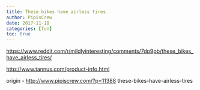 ```yaml
---
title: These bikes have airless tires
author: PipisCrew
date: 2017-11-18
categories: [fun]
toc: true
---
```


https://www.reddit.com/r/mildlyinteresting/comments/7dp9pb/these_bikes_have_airless_tires/

http://www.tannus.com/product-info.html

origin - http://www.pipiscrew.com/?p=11388 these-bikes-have-airless-tires